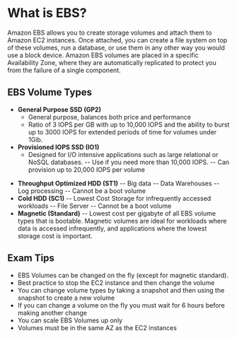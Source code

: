 # What is EBS?
Amazon EBS allows you to create storage volumes and attach them to Amazon EC2 instances. Once attached, you can create a file system on top of these volumes, run a database, or use them in any other way you would use a block device. Amazon EBS volumes are placed in a specific Availability Zone, where they are automatically replicated to protect you from the failure of a single component.

## EBS Volume Types
* **General Purpose SSD (GP2)**
  * General purpose, balances both price and performance
  * Ratio of 3 IOPS per GB with up to 10,000 IOPS and the ability to burst up to 3000 IOPS for extended periods of time for volumes under 1Gib.
* **Provisioned IOPS SSD (IO1)**
  * Designed for I/O intensive applications such as large relational or NoSQL databases.
-- Use if you need more than 10,000 IOPS.
-- Can provision up to 20,000 IOPS per volume
- **Throughput Optimized HDD (ST1)**
-- Big data
-- Data Warehouses
-- Log processing
-- Cannot be a boot volume
- **Cold HDD (SC1)**
-- Lowest Cost Storage for infrequently accessed workloads
-- File Server
-- Cannot be a boot volume
- **Magnetic (Standard)**
-- Lowest cost per gigabyte of all EBS volume types that is bootable. Magnetic volumes are ideal for workloads where data is accessed infrequently, and applications where the lowest storage cost is important.

## Exam Tips
- EBS Volumes can be changed on the fly (except for magnetic standard).
- Best practice to stop the EC2 instance and then change the volume
- You can change volume types by taking a snapshot and then using the snapshot to create a new volume
- If you can change a volume on the fly you must wait for 6 hours before making another change
- You can scale EBS Volumes up only
- Volumes must be in the same AZ as the EC2 instances
